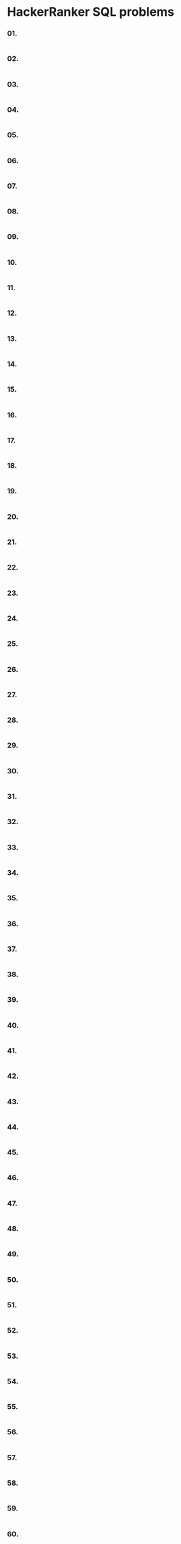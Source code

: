 # HackerRanker SQL problems

### 01.
```SQL
```

### 02.
```SQL
```

### 03.
```SQL
```

### 04.
```SQL
```

### 05.
```SQL
```

### 06.
```SQL
```

### 07.
```SQL
```

### 08.
```SQL
```

### 09.
```SQL
```

### 10.
```SQL
```

### 11.
```SQL
```

### 12.
```SQL
```

### 13.
```SQL
```

### 14.
```SQL
```

### 15.
```SQL
```

### 16.
```SQL
```

### 17.
```SQL
```

### 18.
```SQL
```

### 19.
```SQL
```

### 20.
```SQL
```

### 21.
```SQL
```

### 22.
```SQL
```

### 23.
```SQL
```

### 24.
```SQL
```

### 25.
```SQL
```

### 26.
```SQL
```

### 27.
```SQL
```

### 28.
```SQL
```

### 29.
```SQL
```

### 30.
```SQL
```

### 31.
```SQL
```

### 32.
```SQL
```

### 33.
```SQL
```

### 34.
```SQL
```

### 35.
```SQL
```

### 36.
```SQL
```

### 37.
```SQL
```

### 38.
```SQL
```

### 39.
```SQL
```

### 40.
```SQL
```

### 41.
```SQL
```

### 42.
```SQL
```

### 43.
```SQL
```

### 44.
```SQL
```

### 45.
```SQL
```

### 46.
```SQL
```

### 47.
```SQL
```

### 48.
```SQL
```

### 49.
```SQL
```

### 50.
```SQL
```

### 51.
```SQL
```

### 52.
```SQL
```

### 53.
```SQL
```

### 54.
```SQL
```

### 55.
```SQL
```

### 56.
```SQL
```

### 57.
```SQL
```

### 58.
```SQL
```

### 59.
```SQL
```

### 60.
```SQL
```
